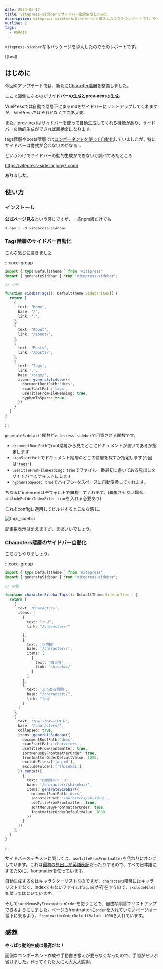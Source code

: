 ```yaml
---
date: 2024-05-17
title: vitepress-sidebarでサイドバー動的生成してみた
description: vitepress-sideberなるパッケージを導入したのでそのレポートです。やっぱり動的生成は最高だな！
outline: 2
tags: 
  - nodejs
---
```



`vitepress-sideber`なるパッケージを導入したのでそのレポートです。

[[toc]]

## はじめに

今回のアップデートでは、新たに[Character階層](/characters/)を整備しました。

ここで面倒になるのが**サイドバーの生成とprev-nextの生成**。

VuePressでは自動で階層下にあるmdをサイドバーにリストアップしてくれますが、VitePressではそれがなくてさあ大変。

また、prev-nextはサイドバーを使って自動生成してくれる機能があり、サイドバーの動的生成ができれば超絶楽になります。

tags階層やposts階層では[コンポーネントを](/posts/vitepress-blog/#タグリスト)[使って自動化](/posts/vitepress-blog/#記事にヘッダーとフッターをつける)していましたが、特にサイドバーは書式が合わないのがなぁ…

というわけでサイドバーの動的生成ができないか調べてみたところ

https://vitepress-sidebar.jooy2.com/

**ありました**。

## 使い方
### インストール

**公式ページ見ろ**という感じですが、一応npm版だけでも

```shell
$ npm i -D vitepress-sidebar
```

### Tags階層のサイドバー自動化

こんな感じに書きました

:::code-group

```ts [config.mts]
import { type DefaultTheme } from 'vitepress'
import { generateSidebar } from 'vitepress-sidebar';

// 中略

function sidebarTags(): DefaultTheme.SidebarItem[] {
  return [
    { 
      text: 'Home',
      base: '/',
      link: '.',
    },
    {
      text: 'About',
      link: '/about/',
    },
    {
      text: 'Posts',
      link: '/posts/',
    },
    {
      text: 'Tags',
      link:'.',
      base:'/tags/',
      items: generateSidebar({
        documentRootPath:'docs',
        scanStartPath:'tags',
        useTitleFromFileHeading: true,
        hyphenToSpace: true,
      })
    }
  ]
}
```
:::

`generateSidebar()`関数が`vitepress-sideber`で用意される関数です。

- `documentRootPath`でroot階層から見てどこにドキュメントが置いてあるか指定します
- `scanStartPath`でドキュメント階層のどこの階層を探すか指定します(今回は`"tags"`)
- `useTitleFromFileHeading: true`でファイル一番最初に書いてある見出しをサイドバーのテキストにします
- `hyphenToSpace: true`でハイフン`-`をスペースに自動変換してくれます。

ちなみにindex.mdはデフォルトで無視してくれます。(無視させない場合、`includeFolderIndexFile: true`を入れる必要あり)

これをconfigに適用してビルドするとこんな感じ。

![tags_sidebar](/posts/2024/tags_sidebar.png)

記事数表示は消えますが、まあいいでしょう。

### Characters階層のサイドバー自動化

こちらもやりましょう。

:::code-group

```ts [config.mts]
import { type DefaultTheme } from 'vitepress'
import { generateSidebar } from 'vitepress-sidebar';

// 中略

function characterSidebarTags(): DefaultTheme.SidebarItem[] {
  return [
    {
      text: 'Characters',
      items: [
        {
          text: "ハブ",
          link: "/characters/"

        },
        {
          text: '世界観',
          base: '/characters/',
          items: [
            {
              text: '四世界',
              link: 'shisekai/'
            }
          ]
        },
        {
          text: 'よくある質問',
          base: "/characters/",
          link: "faq"
        }
      ]
    },
    {
      text: 'キャラクターリスト',
      base: '/characters/',
      collapsed: true,
      items: generateSidebar({
        documentRootPath:'docs',
        scanStartPath:'characters',
        useTitleFromFrontmatter: true,
        sortMenusByFrontmatterOrder: true,
        frontmatterOrderDefaultValue: 1000,
        excludeFiles:['faq.md'],
        excludeFolders:['shisekai'],
      }).concat([
        {
          text: "四世界シリーズ",
          base: '/characters/shisekai/',
          items: generateSidebar({
            documentRootPath:'docs',
            scanStartPath:'characters/shisekai',
            useTitleFromFrontmatter: true,
            sortMenusByFrontmatterOrder: true,
            frontmatterOrderDefaultValue: 1000,
          })
        }
      ])
    },
  ]
}

```
:::

サイドバーのテキストに関しては、`useTitleFromFrontmatter`を代わりにオンにしています。これは[最初の見出しが英語表記](/characters/shisekai/tica)だったりするので、すべて日本語にするために、frontmatterを使っています。　

自動生成するのはキャラクターリストなのですが、`characters`階層にはキャラリストでなく、indexでもないファイル(`faq.md`)が存在するので、`excludeFiles`を使ってはじいています。

そして`sortMenusByFrontmatterOrder`を使うことで、自由な順番でリストアップできるようにしました。ページのfrontmatterに`order`を入れていないページは一番下に来るよう、`frontmatterOrderDefaultValue: 1000`を入れています。

## 感想

**やっぱり動的生成は最高だな！**

面倒なコンポーネント作成や手動書き換えが要らなくなったので、手間がだいぶ省けました。作ってくれた人に大大大大感謝。
